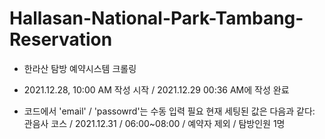 # Hallasan-National-Park-Tambang-Reservation
- 한라산 탐방 예약시스템 크롤링
- 2021.12.28, 10:00 AM 작성 시작 / 2021.12.29 00:36 AM에 작성 완료

- 코드에서 'email' / 'passowrd'는 수동 입력 필요
  현재 세팅된 값은 다음과 같다: 관음사 코스 / 2021.12.31 / 06:00~08:00 / 예약자 제외 / 탐방인원 1명 
  

